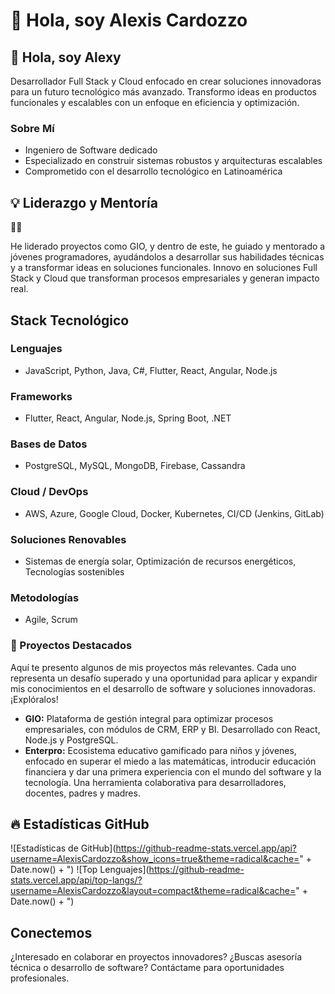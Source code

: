 # 👋 Hola, soy Alexis Cardozzo

## 👋 Hola, soy Alexy

Desarrollador Full Stack y Cloud enfocado en crear soluciones innovadoras para un futuro tecnológico más avanzado. Transformo ideas en productos funcionales y escalables con un enfoque en eficiencia y optimización.

### Sobre Mí
- Ingeniero de Software dedicado
- Especializado en construir sistemas robustos y arquitecturas escalables
- Comprometido con el desarrollo tecnológico en Latinoamérica

## 💡 Liderazgo y Mentoría
🦉✨

He liderado proyectos como GIO, y dentro de este, he guiado y mentorado a jóvenes programadores, ayudándolos a desarrollar sus habilidades técnicas y a transformar ideas en soluciones funcionales. Innovo en soluciones Full Stack y Cloud que transforman procesos empresariales y generan impacto real.

## Stack Tecnológico

### Lenguajes
- JavaScript, Python, Java, C#, Flutter, React, Angular, Node.js

### Frameworks
- Flutter, React, Angular, Node.js, Spring Boot, .NET

### Bases de Datos
- PostgreSQL, MySQL, MongoDB, Firebase, Cassandra

### Cloud / DevOps
- AWS, Azure, Google Cloud, Docker, Kubernetes, CI/CD (Jenkins, GitLab)

### Soluciones Renovables
- Sistemas de energía solar, Optimización de recursos energéticos, Tecnologías sostenibles

### Metodologías
- Agile, Scrum

### 🌟 Proyectos Destacados

Aquí te presento algunos de mis proyectos más relevantes. Cada uno representa un desafío superado y una oportunidad para aplicar y expandir mis conocimientos en el desarrollo de software y soluciones innovadoras. ¡Explóralos!

*   **GIO:** Plataforma de gestión integral para optimizar procesos empresariales, con módulos de CRM, ERP y BI. Desarrollado con React, Node.js y PostgreSQL.
*   **Enterpro:** Ecosistema educativo gamificado para niños y jóvenes, enfocado en superar el miedo a las matemáticas, introducir educación financiera y dar una primera experiencia con el mundo del software y la tecnología. Una herramienta colaborativa para desarrolladores, docentes, padres y madres.



## 🔥 Estadísticas GitHub
![Estadísticas de GitHub](https://github-readme-stats.vercel.app/api?username=AlexisCardozzo&show_icons=true&theme=radical&cache=" + Date.now() + ")
![Top Lenguajes](https://github-readme-stats.vercel.app/api/top-langs/?username=AlexisCardozzo&layout=compact&theme=radical&cache=" + Date.now() + ")

## Conectemos

¿Interesado en colaborar en proyectos innovadores?
¿Buscas asesoría técnica o desarrollo de software?
Contáctame para oportunidades profesionales.